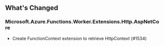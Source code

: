 ## What's Changed

<!-- Please add your release notes in the following format:
- My change description (#PR/#issue)
-->

### Microsoft.Azure.Functions.Worker.Extensions.Http.AspNetCore

- Create FunctionContext extension to retrieve HttpContext (#1534)